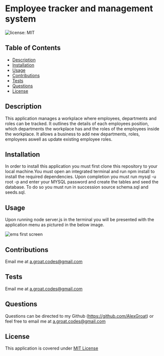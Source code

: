 # Employee tracker and management system

![license: MIT](https://img.shields.io/badge/license-MIT-blue)

## Table of Contents 
- [Description](#Description)
- [Installation](#Installation)
- [Usage](#Usage)
- [Contributions](#Contributions)
- [Tests](#Tests)
- [Questions](#Questions)
- [License](#License)
    
## Description
This application manages a workplace where employees, departments and roles can be tracked. It outlines the details of each employees position, which departments the workplace has and the roles of the employees inside the workplace. It allows a business to add new departments, roles, employees aswell as update existing employee roles.
    
## Installation
In order to install this application you must first clone this repository to your local machine.You must open an integrated terminal and run npm install to install the required dependencies. Upon completion you must run mysql -u root -p and enter your MYSQL password and create the tables and seed the database. To do so you must run in succession source schema.sql and seeds.sql. 
    
## Usage 

Upon running node server.js in the terminal you will be presented with the application menu as pictured in the below image.

![ems first screen](https://user-images.githubusercontent.com/88314794/143849024-52fc5d54-6f2b-4390-9b06-564687a34a46.png)


        
## Contributions
Email me at a.groat.codes@gmail.com
    
## Tests
Email me at a.groat.codes@gmail.com
    
## Questions 
Questions can be directed to my Github (https://github.com/AlexGroat) or feel free to email me at a.groat.codes@gmail.com 

## License 
This application is covered under [MIT License](https://opensource.org/licenses/MIT) 
    
